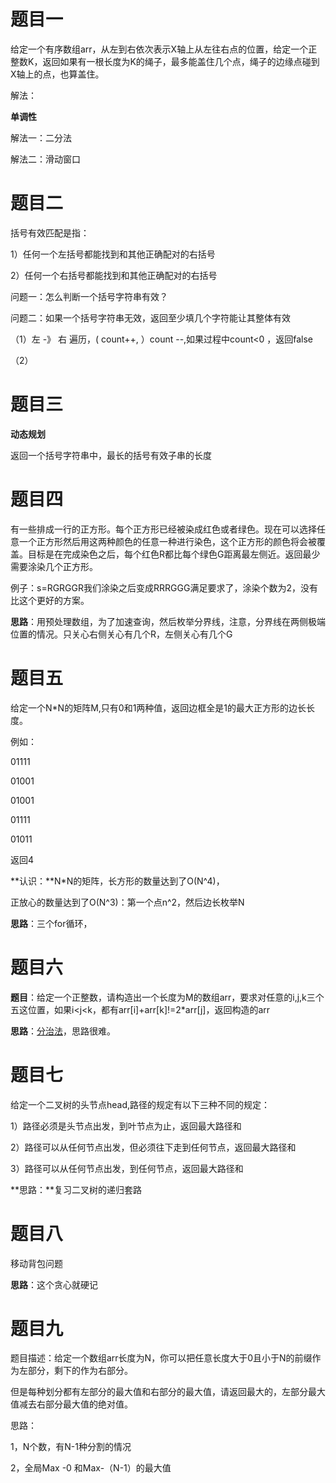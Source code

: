 # 题目一

给定一个有序数组arr，从左到右依次表示X轴上从左往右点的位置，给定一个正整数K，返回如果有一根长度为K的绳子，最多能盖住几个点，绳子的边缘点碰到X轴上的点，也算盖住。

解法：

**单调性**



解法一：二分法

解法二：滑动窗口



# 题目二

括号有效匹配是指：

1）任何一个左括号都能找到和其他正确配对的右括号

2）任何一个右括号都能找到和其他正确配对的右括号

问题一：怎么判断一个括号字符串有效？

问题二：如果一个括号字符串无效，返回至少填几个字符能让其整体有效



（1）左 -》 右 遍历，( count++, ）count --,如果过程中count<0 ，返回false

（2）



# 题目三

**动态规划**



返回一个括号字符串中，最长的括号有效子串的长度

# 题目四

有一些排成一行的正方形。每个正方形已经被染成红色或者绿色。现在可以选择任意一个正方形然后用这两种颜色的任意一种进行染色，这个正方形的颜色将会被覆盖。目标是在完成染色之后，每个红色R都比每个绿色G距离最左侧近。返回最少需要涂染几个正方形。

例子：s=RGRGGR我们涂染之后变成RRRGGG满足要求了，涂染个数为2，没有比这个更好的方案。

**思路**：用预处理数组，为了加速查询，然后枚举分界线，注意，分界线在两侧极端位置的情况。只关心右侧关心有几个R，左侧关心有几个G



# 题目五

给定一个N*N的矩阵M,只有0和1两种值，返回边框全是1的最大正方形的边长长度。

例如：

01111

01001

01001

01111

01011

返回4



**认识：**N*N的矩阵，长方形的数量达到了O(N^4)，

正放心的数量达到了O(N^3)：第一个点n^2，然后边长枚举N



**思路**：三个for循环，





# 题目六

**题目**：给定一个正整数，请构造出一个长度为M的数组arr，要求对任意的i,j,k三个五这位置，如果i<j<k，都有arr[i]+arr[k]!=2*arr[j]，返回构造的arr

**思路**：<u>分治法</u>，思路很难。





# 题目七

给定一个二叉树的头节点head,路径的规定有以下三种不同的规定：

1）路径必须是头节点出发，到叶节点为止，返回最大路径和

2）路径可以从任何节点出发，但必须往下走到任何节点，返回最大路径和

3）路径可以从任何节点出发，到任何节点，返回最大路径和

**思路：**复习二叉树的递归套路



# 题目八

移动背包问题

**思路**：这个贪心就硬记

# 题目九

题目描述：给定一个数组arr长度为N，你可以把任意长度大于0且小于N的前缀作为左部分，剩下的作为右部分。

但是每种划分都有左部分的最大值和右部分的最大值，请返回最大的，左部分最大值减去右部分最大值的绝对值。



思路：

1，N个数，有N-1种分割的情况

2，全局Max -0  和Max-（N-1）的最大值










